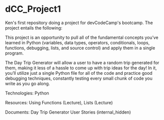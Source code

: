 # dCC_Project1
Ken's first repository doing a project for devCodeCamp's bootcamp.  The project entails the following:

This project is an opportunity to pull all of the fundamental concepts you’ve learned in Python (variables, data types, operators, conditionals, loops, functions, debugging, lists, and source control) and apply them in a single program.

The Day Trip Generator will allow a user to have a random trip generated for them, making it less of a hassle to come up with trip ideas for the day! In it, you’ll utilize just a single Python file for all of the code and practice good debugging techniques, constantly testing every small chunk of code you write as you go along.

Technologies: Python

Resources: Using Functions (Lecture), Lists (Lecture)

Documents: Day Trip Generator User Stories (internal_hidden)
